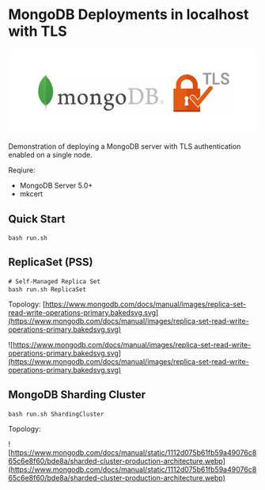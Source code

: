 # MongoDB Deployments in localhost with TLS

![banner.png](./banner.png)

Demonstration of deploying a MongoDB server with TLS authentication enabled on a single node.

Reqiure:
- MongoDB Server 5.0+
- mkcert

## Quick Start

```shell
bash run.sh
```

## ReplicaSet (PSS)

```shell
# Self-Managed Replica Set
bash run.sh ReplicaSet
```

Topology: [https://www.mongodb.com/docs/manual/images/replica-set-read-write-operations-primary.bakedsvg.svg](https://www.mongodb.com/docs/manual/images/replica-set-read-write-operations-primary.bakedsvg.svg)

![https://www.mongodb.com/docs/manual/images/replica-set-read-write-operations-primary.bakedsvg.svg](https://www.mongodb.com/docs/manual/images/replica-set-read-write-operations-primary.bakedsvg.svg)

## MongoDB Sharding Cluster

```shell
bash run.sh ShardingCluster
```

Topology:

![https://www.mongodb.com/docs/manual/static/1112d075b61fb59a49076c865c6e8f60/bde8a/sharded-cluster-production-architecture.webp](https://www.mongodb.com/docs/manual/static/1112d075b61fb59a49076c865c6e8f60/bde8a/sharded-cluster-production-architecture.webp)
